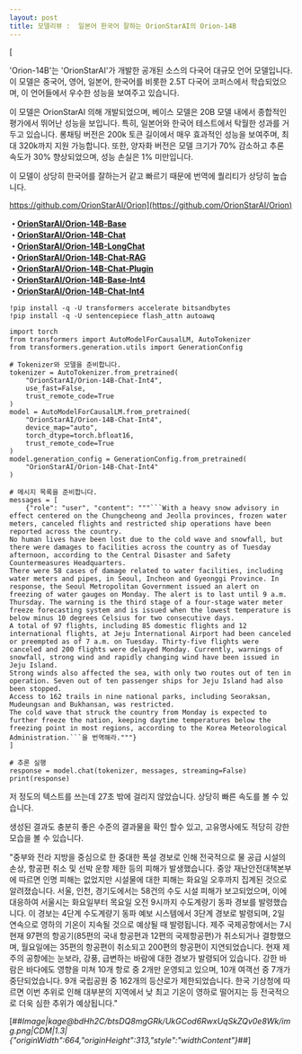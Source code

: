 ```yaml
---
layout: post
title: 모델리뷰 :  일본어 한국어 잘하는 OrionStarAI의 Orion-14B
---
```


[

'Orion-14B'는 'OrionStarAI'가 개발한 공개된 소스의 다국어 대규모 언어 모델입니다. 이 모델은 중국어, 영어, 일본어, 한국어를 비롯한 2.5T 다국어 코퍼스에서 학습되었으며, 이 언어들에서 우수한 성능을 보여주고 있습니다.

이 모델은 OrionStarAI 의해 개발되었으며, 베이스 모델은 20B 모델 내에서 종합적인 평가에서 뛰어난 성능을 보입니다. 특히, 일본어와 한국어 테스트에서 탁월한 성과를 거두고 있습니다. 롱채팅 버전은 200k 토큰 길이에서 매우 효과적인 성능을 보여주며, 최대 320k까지 지원 가능합니다. 또한, 양자화 버전은 모델 크기가 70% 감소하고 추론 속도가 30% 향상되었으며, 성능 손실은 1% 미만입니다.

이 모델이 상당히 한국어를 잘하는거 같고 빠르기 때문에 번역에 퀄리티가 상당히 높습니다. 

https://github.com/OrionStarAI/Orion](https://github.com/OrionStarAI/Orion)

**・**[**OrionStarAI/Orion-14B-Base**](https://huggingface.co/OrionStarAI/Orion-14B-Base)  
**・**[**OrionStarAI/Orion-14B-Chat**](https://huggingface.co/OrionStarAI/Orion-14B-Chat)  
**・**[**OrionStarAI/Orion-14B-LongChat**](https://huggingface.co/OrionStarAI/Orion-14B-LongChat)  
**・**[**OrionStarAI/Orion-14B-Chat-RAG**](https://huggingface.co/OrionStarAI/Orion-14B-Chat-RAG)  
**・**[**OrionStarAI/Orion-14B-Chat-Plugin**](https://huggingface.co/OrionStarAI/Orion-14B-Chat-Plugin)  
**・**[**OrionStarAI/Orion-14B-Base-Int4**](https://huggingface.co/OrionStarAI/Orion-14B-Base-Int4)  
**・**[**OrionStarAI/Orion-14B-Chat-Int4**](https://huggingface.co/OrionStarAI/Orion-14B-Chat-Int4)

```
!pip install -q -U transformers accelerate bitsandbytes
!pip install -q -U sentencepiece flash_attn autoawq

import torch
from transformers import AutoModelForCausalLM, AutoTokenizer
from transformers.generation.utils import GenerationConfig

# Tokenizer와 모델을 준비합니다.
tokenizer = AutoTokenizer.from_pretrained(
    "OrionStarAI/Orion-14B-Chat-Int4",
    use_fast=False,
    trust_remote_code=True
)
model = AutoModelForCausalLM.from_pretrained(
    "OrionStarAI/Orion-14B-Chat-Int4",
    device_map="auto",
    torch_dtype=torch.bfloat16,
    trust_remote_code=True
)
model.generation_config = GenerationConfig.from_pretrained(
    "OrionStarAI/Orion-14B-Chat-Int4"
)

# 메시지 목록을 준비합니다.
messages = [
    {"role": "user", "content": """```With a heavy snow advisory in effect centered on the Chungcheong and Jeolla provinces, frozen water meters, canceled flights and restricted ship operations have been reported across the country.
No human lives have been lost due to the cold wave and snowfall, but there were damages to facilities across the country as of Tuesday afternoon, according to the Central Disaster and Safety Countermeasures Headquarters.
There were 58 cases of damage related to water facilities, including water meters and pipes, in Seoul, Incheon and Gyeonggi Province. In response, the Seoul Metropolitan Government issued an alert on freezing of water gauges on Monday. The alert is to last until 9 a.m. Thursday. The warning is the third stage of a four-stage water meter freeze forecasting system and is issued when the lowest temperature is below minus 10 degrees Celsius for two consecutive days.
A total of 97 flights, including 85 domestic flights and 12 international flights, at Jeju International Airport had been canceled or preempted as of 7 a.m. on Tuesday. Thirty-five flights were canceled and 200 flights were delayed Monday. Currently, warnings of snowfall, strong wind and rapidly changing wind have been issued in Jeju Island.
Strong winds also affected the sea, with only two routes out of ten in operation. Seven out of ten passenger ships for Jeju Island had also been stopped.
Access to 162 trails in nine national parks, including Seoraksan, Mudeungsan and Bukhansan, was restricted.
The cold wave that struck the country from Monday is expected to further freeze the nation, keeping daytime temperatures below the freezing point in most regions, according to the Korea Meteorological Administration.```을 번역해라."""}
]

# 추론 실행
response = model.chat(tokenizer, messages, streaming=False)
print(response)
```

저 정도의 텍스트를 쓰는데 27초 밖에 걸리지 않았습니다. 상당히 빠른 속도를 볼 수 있습니다. 

생성된 결과도 충분히 좋은 수준의 결과물을 확인 할수 있고, 고유명사에도 적당히 강한모습을 볼 수 있습니다.

"중부와 전라 지방을 중심으로 한 중대한 폭설 경보로 인해 전국적으로 물 공급 시설의 손상, 항공편 취소 및 선박 운항 제한 등의 피해가 발생했습니다. 중앙 재난안전대책본부에 따르면 인명 피해는 없었지만 시설물에 대한 피해는 화요일 오후까지 집계된 것으로 알려졌습니다. 서울, 인천, 경기도에서는 58건의 수도 시설 피해가 보고되었으며, 이에 대응하여 서울시는 화요일부터 목요일 오전 9시까지 수도계량기 동파 경보를 발령했습니다. 이 경보는 4단계 수도계량기 동파 예보 시스템에서 3단계 경보로 발령되며, 2일 연속으로 영하의 기온이 지속될 것으로 예상될 때 발령됩니다. 제주 국제공항에서는 7시 현재 97편의 항공기(85편의 국내 항공편과 12편의 국제항공편)가 취소되거나 결항했으며, 월요일에는 35편의 항공편이 취소되고 200편의 항공편이 지연되었습니다. 현재 제주의 공항에는 눈보라, 강풍, 급변하는 바람에 대한 경보가 발령되어 있습니다. 강한 바람은 바다에도 영향을 미쳐 10개 항로 중 2개만 운영되고 있으며, 10개 여객선 중 7개가 중단되었습니다. 9개 국립공원 중 162개의 등산로가 제한되었습니다. 한국 기상청에 따르면 이번 추위로 인해 대부분의 지역에서 낮 최고 기온이 영하로 떨어지는 등 전국적으로 더욱 심한 추위가 예상됩니다."

[##_Image|kage@bdHh2C/btsDQ8mgGRk/UkGCod6RwxUqSkZQv0e8Wk/img.png|CDM|1.3|{"originWidth":664,"originHeight":313,"style":"widthContent"}_##]
